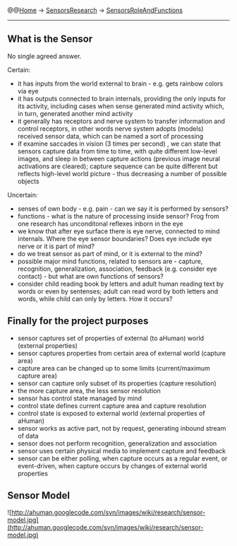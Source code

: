 @@[Home](Home.md) -> [SensorsResearch](SensorsResearch.md) -> [SensorsRoleAndFunctions](SensorsRoleAndFunctions.md)

---


## What is the Sensor ##

No single agreed answer.

Certain:
  * it has inputs from the world external to brain - e.g. gets rainbow colors via eye
  * it has outputs connected to brain internals, providing the only inputs for its activity, including cases when sense generated mind activity which, in turn, generated another mind activity
  * it generally has receptors and nerve system to transfer information and control receptors, in other words nerve system adopts (models) received sensor data, which can be named a sort of processing
  * if examine saccades in vision (3 times per second) , we can state that sensors capture data from time to time, with quite different low-level images, and sleep in between capture actions (previous image neural activations are cleared); capture sequence can be quite different but reflects high-level world picture - thus decreasing a number of possible objects

Uncertain:
  * senses of own body - e.g. pain - can we say it is performed by sensors?
  * functions - what is the nature of processing inside sensor? Frog from one research has unconditonal reflexes inborn in the eye
  * we know that after eye surface there is eye nerve, connected to mind internals. Where the eye sensor boundaries? Does eye include eye nerve or it is part of mind?
  * do we treat sensor as part of mind, or it is external to the mind?
  * possible major mind functions, related to sensors are - capture, recognition, generalization, association, feedback (e.g. consider eye contact) - but what are own functions of sensors?
  * consider child reading book by letters and adult human reading text by words or even by sentenses; adult can read word by both letters and words, while child can only by letters. How it occurs?

## Finally for the project purposes ##

  * sensor captures set of properties of external (to aHuman) world (external properties)
  * sensor captures properties from certain area of external world (capture area)
  * capture area can be changed up to some limits (current/maximum capture area)
  * sensor can capture only subset of its properties (capture resolution)
  * the more capture area, the less sensor resolution
  * sensor has control state managed by mind
  * control state defines current capture area and capture resolution
  * control state is exposed to external world (external properties of aHuman)
  * sensor works as active part, not by request, generating inbound stream of data
  * sensor does not perform recognition, generalization and association
  * sensor uses certain physical media to implement capture and feedback
  * sensor can be either polling, when capture occurs as a regular event, or event-driven, when capture occurs by changes of external world properties

## Sensor Model ##

![http://ahuman.googlecode.com/svn/images/wiki/research/sensor-model.jpg](http://ahuman.googlecode.com/svn/images/wiki/research/sensor-model.jpg)